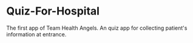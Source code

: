 # Quiz-For-Hospital
The first app of Team Health Angels. An quiz app for collecting patient's information at entrance.
